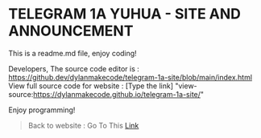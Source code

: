 # TELEGRAM 1A YUHUA - SITE AND ANNOUNCEMENT
This is a readme.md file, enjoy coding!

Developers, The source code editor is : https://github.dev/dylanmakecode/telegram-1a-site/blob/main/index.html  
View full source code for website : [Type the link] "view-source:https://dylanmakecode.github.io/telegram-1a-site/"

Enjoy programming!

> Back to website : Go To This [Link](https://dylanmakecode.github.io/telegram-1a-site/)
> 
